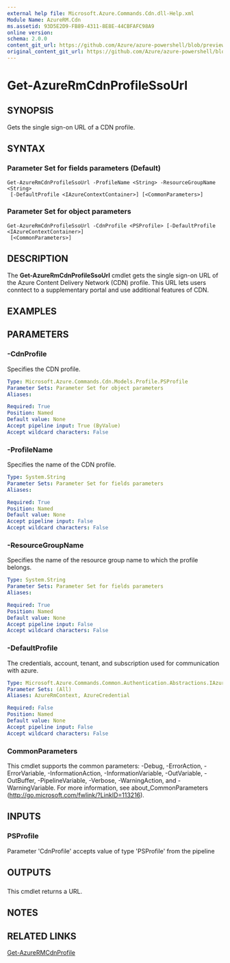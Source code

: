 ```yaml
---
external help file: Microsoft.Azure.Commands.Cdn.dll-Help.xml
Module Name: AzureRM.Cdn
ms.assetid: 93D5E2D9-FB89-4311-8E8E-44CBFAFC98A9
online version:
schema: 2.0.0
content_git_url: https://github.com/Azure/azure-powershell/blob/preview/src/ResourceManager/Cdn/Commands.Cdn/help/Get-AzureRmCdnProfileSsoUrl.md
original_content_git_url: https://github.com/Azure/azure-powershell/blob/preview/src/ResourceManager/Cdn/Commands.Cdn/help/Get-AzureRmCdnProfileSsoUrl.md
---
```


# Get-AzureRmCdnProfileSsoUrl

## SYNOPSIS
Gets the single sign-on URL of a CDN profile.

## SYNTAX

### Parameter Set for fields parameters (Default)
```
Get-AzureRmCdnProfileSsoUrl -ProfileName <String> -ResourceGroupName <String>
 [-DefaultProfile <IAzureContextContainer>] [<CommonParameters>]
```

### Parameter Set for object parameters
```
Get-AzureRmCdnProfileSsoUrl -CdnProfile <PSProfile> [-DefaultProfile <IAzureContextContainer>]
 [<CommonParameters>]
```

## DESCRIPTION
The **Get-AzureRmCdnProfileSsoUrl** cmdlet gets the single sign-on URL of the Azure Content Delivery Network (CDN) profile.
This URL lets users conntect to a supplementary portal and use additional features of  CDN.

## EXAMPLES

## PARAMETERS

### -CdnProfile
Specifies the CDN profile.

```yaml
Type: Microsoft.Azure.Commands.Cdn.Models.Profile.PSProfile
Parameter Sets: Parameter Set for object parameters
Aliases: 

Required: True
Position: Named
Default value: None
Accept pipeline input: True (ByValue)
Accept wildcard characters: False
```

### -ProfileName
Specifies the name of the CDN profile.

```yaml
Type: System.String
Parameter Sets: Parameter Set for fields parameters
Aliases: 

Required: True
Position: Named
Default value: None
Accept pipeline input: False
Accept wildcard characters: False
```

### -ResourceGroupName
Specifies the name of the resource group name to which the profile belongs.

```yaml
Type: System.String
Parameter Sets: Parameter Set for fields parameters
Aliases: 

Required: True
Position: Named
Default value: None
Accept pipeline input: False
Accept wildcard characters: False
```

### -DefaultProfile
The credentials, account, tenant, and subscription used for communication with azure.

```yaml
Type: Microsoft.Azure.Commands.Common.Authentication.Abstractions.IAzureContextContainer
Parameter Sets: (All)
Aliases: AzureRmContext, AzureCredential

Required: False
Position: Named
Default value: None
Accept pipeline input: False
Accept wildcard characters: False
```

### CommonParameters
This cmdlet supports the common parameters: -Debug, -ErrorAction, -ErrorVariable, -InformationAction, -InformationVariable, -OutVariable, -OutBuffer, -PipelineVariable, -Verbose, -WarningAction, and -WarningVariable. For more information, see about_CommonParameters (<http://go.microsoft.com/fwlink/?LinkID=113216>).

## INPUTS

### PSProfile
Parameter 'CdnProfile' accepts value of type 'PSProfile' from the pipeline

## OUTPUTS

### 
This cmdlet returns a URL.

## NOTES

## RELATED LINKS

[Get-AzureRMCdnProfile](./Get-AzureRMCdnProfile.md)


